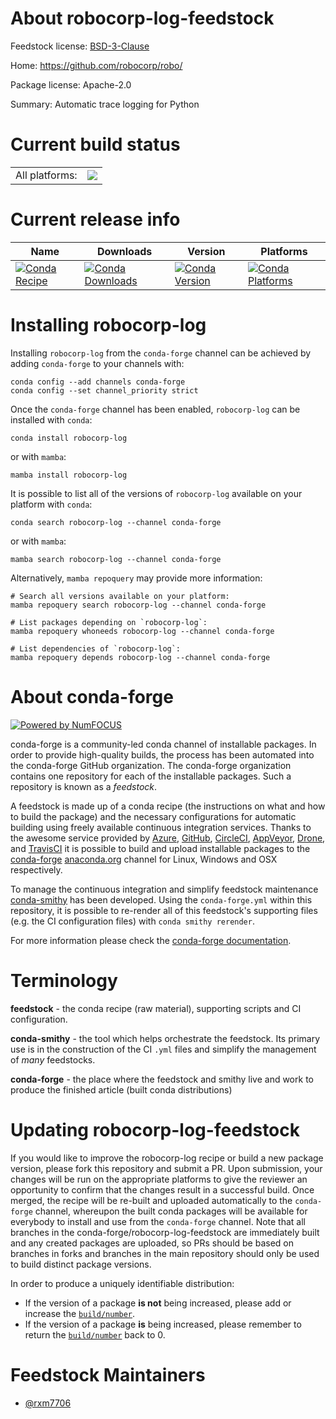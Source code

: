 About robocorp-log-feedstock
============================

Feedstock license: [BSD-3-Clause](https://github.com/conda-forge/robocorp-log-feedstock/blob/main/LICENSE.txt)

Home: https://github.com/robocorp/robo/

Package license: Apache-2.0

Summary: Automatic trace logging for Python

Current build status
====================


<table><tr><td>All platforms:</td>
    <td>
      <a href="https://dev.azure.com/conda-forge/feedstock-builds/_build/latest?definitionId=20198&branchName=main">
        <img src="https://dev.azure.com/conda-forge/feedstock-builds/_apis/build/status/robocorp-log-feedstock?branchName=main">
      </a>
    </td>
  </tr>
</table>

Current release info
====================

| Name | Downloads | Version | Platforms |
| --- | --- | --- | --- |
| [![Conda Recipe](https://img.shields.io/badge/recipe-robocorp--log-green.svg)](https://anaconda.org/conda-forge/robocorp-log) | [![Conda Downloads](https://img.shields.io/conda/dn/conda-forge/robocorp-log.svg)](https://anaconda.org/conda-forge/robocorp-log) | [![Conda Version](https://img.shields.io/conda/vn/conda-forge/robocorp-log.svg)](https://anaconda.org/conda-forge/robocorp-log) | [![Conda Platforms](https://img.shields.io/conda/pn/conda-forge/robocorp-log.svg)](https://anaconda.org/conda-forge/robocorp-log) |

Installing robocorp-log
=======================

Installing `robocorp-log` from the `conda-forge` channel can be achieved by adding `conda-forge` to your channels with:

```
conda config --add channels conda-forge
conda config --set channel_priority strict
```

Once the `conda-forge` channel has been enabled, `robocorp-log` can be installed with `conda`:

```
conda install robocorp-log
```

or with `mamba`:

```
mamba install robocorp-log
```

It is possible to list all of the versions of `robocorp-log` available on your platform with `conda`:

```
conda search robocorp-log --channel conda-forge
```

or with `mamba`:

```
mamba search robocorp-log --channel conda-forge
```

Alternatively, `mamba repoquery` may provide more information:

```
# Search all versions available on your platform:
mamba repoquery search robocorp-log --channel conda-forge

# List packages depending on `robocorp-log`:
mamba repoquery whoneeds robocorp-log --channel conda-forge

# List dependencies of `robocorp-log`:
mamba repoquery depends robocorp-log --channel conda-forge
```


About conda-forge
=================

[![Powered by
NumFOCUS](https://img.shields.io/badge/powered%20by-NumFOCUS-orange.svg?style=flat&colorA=E1523D&colorB=007D8A)](https://numfocus.org)

conda-forge is a community-led conda channel of installable packages.
In order to provide high-quality builds, the process has been automated into the
conda-forge GitHub organization. The conda-forge organization contains one repository
for each of the installable packages. Such a repository is known as a *feedstock*.

A feedstock is made up of a conda recipe (the instructions on what and how to build
the package) and the necessary configurations for automatic building using freely
available continuous integration services. Thanks to the awesome service provided by
[Azure](https://azure.microsoft.com/en-us/services/devops/), [GitHub](https://github.com/),
[CircleCI](https://circleci.com/), [AppVeyor](https://www.appveyor.com/),
[Drone](https://cloud.drone.io/welcome), and [TravisCI](https://travis-ci.com/)
it is possible to build and upload installable packages to the
[conda-forge](https://anaconda.org/conda-forge) [anaconda.org](https://anaconda.org/)
channel for Linux, Windows and OSX respectively.

To manage the continuous integration and simplify feedstock maintenance
[conda-smithy](https://github.com/conda-forge/conda-smithy) has been developed.
Using the ``conda-forge.yml`` within this repository, it is possible to re-render all of
this feedstock's supporting files (e.g. the CI configuration files) with ``conda smithy rerender``.

For more information please check the [conda-forge documentation](https://conda-forge.org/docs/).

Terminology
===========

**feedstock** - the conda recipe (raw material), supporting scripts and CI configuration.

**conda-smithy** - the tool which helps orchestrate the feedstock.
                   Its primary use is in the construction of the CI ``.yml`` files
                   and simplify the management of *many* feedstocks.

**conda-forge** - the place where the feedstock and smithy live and work to
                  produce the finished article (built conda distributions)


Updating robocorp-log-feedstock
===============================

If you would like to improve the robocorp-log recipe or build a new
package version, please fork this repository and submit a PR. Upon submission,
your changes will be run on the appropriate platforms to give the reviewer an
opportunity to confirm that the changes result in a successful build. Once
merged, the recipe will be re-built and uploaded automatically to the
`conda-forge` channel, whereupon the built conda packages will be available for
everybody to install and use from the `conda-forge` channel.
Note that all branches in the conda-forge/robocorp-log-feedstock are
immediately built and any created packages are uploaded, so PRs should be based
on branches in forks and branches in the main repository should only be used to
build distinct package versions.

In order to produce a uniquely identifiable distribution:
 * If the version of a package **is not** being increased, please add or increase
   the [``build/number``](https://docs.conda.io/projects/conda-build/en/latest/resources/define-metadata.html#build-number-and-string).
 * If the version of a package **is** being increased, please remember to return
   the [``build/number``](https://docs.conda.io/projects/conda-build/en/latest/resources/define-metadata.html#build-number-and-string)
   back to 0.

Feedstock Maintainers
=====================

* [@rxm7706](https://github.com/rxm7706/)

